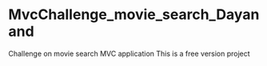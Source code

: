 # MvcChallenge_movie_search_Dayanand
Challenge on movie search MVC application
This is a free version project

